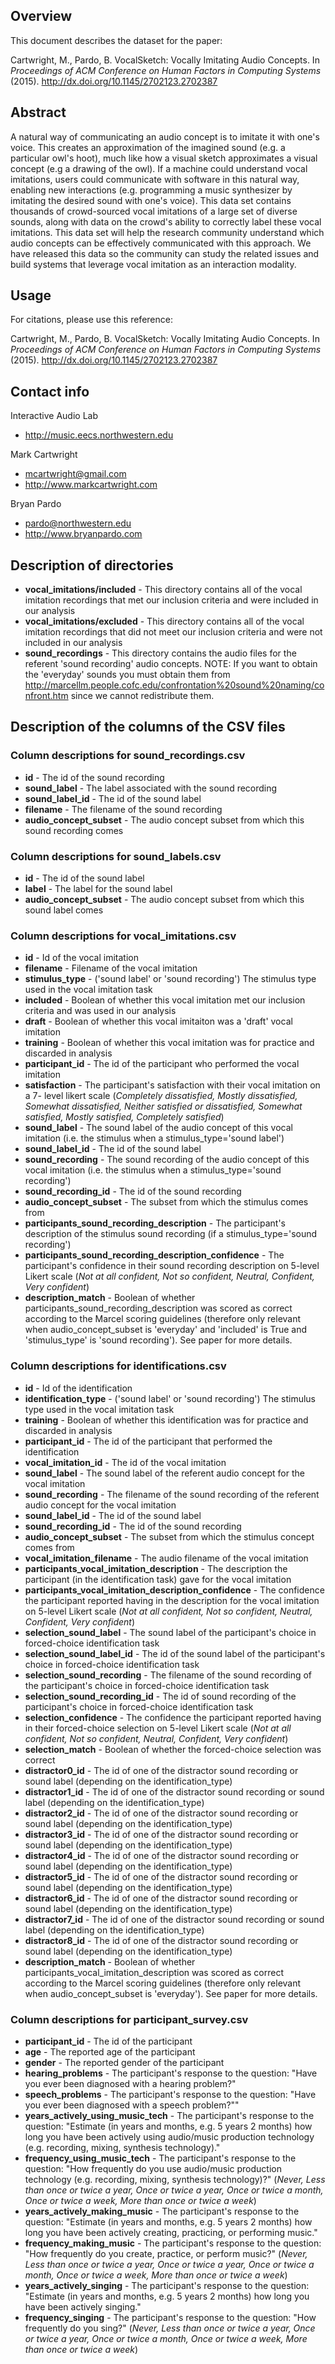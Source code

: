 ## Overview
This document describes the dataset for the paper:

Cartwright, M., Pardo, B. VocalSketch: Vocally Imitating Audio Concepts. In *Proceedings of ACM Conference on Human Factors in Computing Systems* (2015). http://dx.doi.org/10.1145/2702123.2702387

## Abstract
A natural way of communicating an audio concept is to imitate it with one's voice. This creates an approximation of the imagined sound (e.g. a particular owl's hoot), much like how a visual sketch approximates a visual concept (e.g a drawing of the owl). If a machine could understand vocal imitations, users could communicate with software in this natural way, enabling new interactions (e.g. programming a music synthesizer by imitating the desired sound with one's voice). This data set contains thousands of crowd-sourced vocal imitations of a large set of diverse sounds, along with data on the crowd's ability to correctly label these vocal imitations. This data set will help the research community understand which audio concepts can be effectively communicated with this approach. We have released this data so the community can study the related issues and build systems that leverage vocal imitation as an interaction modality.

## Usage
For citations, please use this reference:

Cartwright, M., Pardo, B. VocalSketch: Vocally Imitating Audio Concepts. In *Proceedings of ACM Conference on Human Factors in Computing Systems* (2015). http://dx.doi.org/10.1145/2702123.2702387


## Contact info
Interactive Audio Lab
* http://music.eecs.northwestern.edu

Mark Cartwright
* mcartwright@gmail.com
* http://www.markcartwright.com

Bryan Pardo
* pardo@northwestern.edu
* http://www.bryanpardo.com

## Description of directories
* **vocal\_imitations/included** - This directory contains all of the vocal imitation recordings that met our inclusion criteria and were included in our analysis
* **vocal\_imitations/excluded** - This directory contains all of the vocal imitation recordings that did not meet our inclusion criteria and were not included in our analysis
* **sound\_recordings** - This directory contains the audio files for the referent 'sound recording' audio concepts. NOTE: If you want to obtain the 'everyday' sounds you must obtain them from http://marcellm.people.cofc.edu/confrontation%20sound%20naming/confront.htm since we cannot redistribute them.

## Description of the columns of the CSV files
### Column descriptions for sound\_recordings.csv
* **id** - The id of the sound recording
* **sound\_label** - The label associated with the sound recording
* **sound\_label\_id** - The id of the sound label
* **filename** - The filename of the sound recording
* **audio\_concept\_subset** - The audio concept subset from which this sound recording comes

### Column descriptions for sound\_labels.csv
* **id** - The id of the sound label
* **label** - The label for the sound label
* **audio\_concept\_subset** - The audio concept subset from which this sound label comes

### Column descriptions for vocal\_imitations.csv
* **id** - Id of the vocal imitation
* **filename** - Filename of the vocal imitation
* **stimulus\_type** - ('sound label' or 'sound recording') The stimulus type used in the vocal imitation task
* **included** - Boolean of whether this vocal imitation met our inclusion criteria and was used in our analysis
* **draft** - Boolean of whether this vocal imitaiton was a 'draft' vocal imitation
* **training** - Boolean of whether this vocal imitation was for practice and discarded in analysis
* **participant\_id** - The id of the participant who performed the vocal imitation
* **satisfaction** - The participant's satisfaction with their vocal imitation on a 7- level likert scale (*Completely dissatisfied, Mostly dissatisfied, Somewhat dissatisfied, Neither satisfied or dissatisfied, Somewhat satisfied, Mostly satisfied, Completely satisfied*)
* **sound\_label** - The sound label of the audio concept of this vocal imitation (i.e. the stimulus when a stimulus\_type='sound label')
* **sound\_label\_id** - The id of the sound label
* **sound\_recording** - The sound recording of the audio concept of this vocal imitation (i.e. the stimulus when a stimulus\_type='sound recording')
* **sound\_recording\_id** - The id of the sound recording
* **audio\_concept\_subset** - The subset from which the stimulus comes from
* **participants\_sound\_recording\_description** - The participant's description of the stimulus sound recording (if a stimulus\_type='sound recording')
* **participants\_sound\_recording\_description\_confidence** - The participant's confidence in their sound recording description on 5-level Likert scale (*Not at all confident, Not so confident, Neutral, Confident, Very confident*)
* **description\_match** - Boolean of whether participants\_sound\_recording\_description was scored as correct according to the Marcel scoring guidelines (therefore only relevant when audio\_concept\_subset is 'everyday' and 'included' is True and 'stimulus\_type' is 'sound recording'). See paper for more details.


### Column descriptions for identifications.csv
* **id** - Id of the identification
* **identification\_type** - ('sound label' or 'sound recording') The stimulus type used in the vocal imitation task
* **training** - Boolean of whether this identification was for practice and discarded in analysis
* **participant\_id** - The id of the participant that performed the identification
* **vocal\_imitation\_id** - The id of the vocal imitation
* **sound\_label** - The sound label of the referent audio concept for the vocal imitation
* **sound\_recording** - The filename of the sound recording of the referent audio concept for the vocal imitation
* **sound\_label\_id** - The id of the sound label
* **sound\_recording\_id** - The id of the sound recording
* **audio\_concept\_subset** - The subset from which the stimulus concept comes from
* **vocal\_imitation\_filename** - The audio filename of the vocal imitation
* **participants\_vocal\_imitation\_description** - The description the participant (in the identification task) gave for the vocal imitation
* **participants\_vocal\_imitation\_description\_confidence** - The confidence the participant reported having in the description for the vocal imitation on 5-level Likert scale (*Not at all confident, Not so confident, Neutral, Confident, Very confident*)
* **selection\_sound\_label** - The sound label of the participant's choice in forced-choice identification task
* **selection\_sound\_label\_id** - The id of the sound label of the participant's choice in forced-choice identification task
* **selection\_sound\_recording** - The filename of the sound recording of the participant's choice in forced-choice identification task
* **selection\_sound\_recording\_id** - The id of sound recording of the participant's choice in forced-choice identification task
* **selection\_confidence** - The confidence the participant reported having in their forced-choice selection on 5-level Likert scale (*Not at all confident, Not so confident, Neutral, Confident, Very confident*)
* **selection\_match** - Boolean of whether the forced-choice selection was correct
* **distractor0\_id** - The id of one of the distractor sound recording or sound label (depending on the identification\_type)
* **distractor1\_id** - The id of one of the distractor sound recording or sound label (depending on the identification\_type)
* **distractor2\_id** - The id of one of the distractor sound recording or sound label (depending on the identification\_type)
* **distractor3\_id** - The id of one of the distractor sound recording or sound label (depending on the identification\_type)
* **distractor4\_id** - The id of one of the distractor sound recording or sound label (depending on the identification\_type)
* **distractor5\_id** - The id of one of the distractor sound recording or sound label (depending on the identification\_type)
* **distractor6\_id** - The id of one of the distractor sound recording or sound label (depending on the identification\_type)
* **distractor7\_id** - The id of one of the distractor sound recording or sound label (depending on the identification\_type)
* **distractor8\_id** - The id of one of the distractor sound recording or sound label (depending on the identification\_type)
* **description\_match** - Boolean of whether participants\_vocal\_imitation\_description was scored as correct according to the Marcel scoring guidelines (therefore only relevant when audio\_concept\_subset is 'everyday'). See paper for more details.


### Column descriptions for participant\_survey.csv
* **participant\_id** - The id of the participant
* **age** - The reported age of the participant
* **gender** - The reported gender of the participant
* **hearing\_problems** - The participant's response to the question: "Have you ever been diagnosed with a hearing problem?"
* **speech\_problems** - The participant's response to the question: "Have you ever been diagnosed with a speech problem?""
* **years\_actively\_using\_music\_tech** - The participant's response to the question: "Estimate (in years and months, e.g. 5 years 2 months) how long you have been actively using ﻿audio/music production technology (e.g. recording, mixing, synthesis technology)."
* **frequency\_using\_music\_tech** - The participant's response to the question: "How frequently do you use audio/music production technology (e.g. recording, mixing, synthesis technology)?" (*Never, Less than once or twice a year, Once or twice a year, Once or twice a month, Once or twice a week, More than once or twice a week*)
* **years\_actively\_making\_music** - The participant's response to the question: "Estimate (in years and months, e.g. 5 years 2 months) how long you have been actively creating, practicing, or performing music."
* **frequency\_making\_music** - The participant's response to the question: "How frequently do you create, practice, or perform music?" (*Never, Less than once or twice a year, Once or twice a year, Once or twice a month, Once or twice a week, More than once or twice a week*)
* **years\_actively\_singing** - The participant's response to the question: "Estimate (in years and months, e.g. 5 years 2 months) how long you have been actively singing."
* **frequency\_singing** - The participant's response to the question: "How frequently do you sing?" (*Never, Less than once or twice a year, Once or twice a year, Once or twice a month, Once or twice a week, More than once or twice a week*)